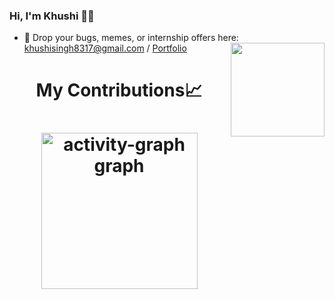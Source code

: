 ### Hi, I'm Khushi 💁‍♀️

- 💌 Drop your bugs, memes, or internship offers here: [khushisingh8317@gmail.com](mailto:khushisingh8317@gmail.com) / [Portfolio](https://khushisingh-tau.vercel.app/)<img align="right" src="https://user-images.githubusercontent.com/5713670/87202985-820dcb80-c2b6-11ea-9f56-7ec461c497c3.gif" width="150"/>
 <h1 align = center> My Contributions📈 <h1>
 <div align="center">
  <img src="https://github-readme-activity-graph.vercel.app/graph?username=mekhushi&radius=16&theme=github-dark&area=true&order=5" height="250" alt="activity-graph graph" />
</div>
 



 
